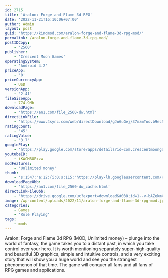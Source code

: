 ```yaml
---
id: 2715
title: 'Aralon: Forge and Flame 3d RPG'
date: '2022-11-21T16:10:06+07:00'
author: Admin
layout: post
guid: 'https://kindmod.com/aralon-forge-and-flame-3d-rpg-mod/'
permalink: /aralon-forge-and-flame-3d-rpg-mod/
postIDCopy:
    - '2560'
publisher:
    - 'Crescent Moon Games'
operatingSystem:
    - 'Android 4.2'
priceApp:
    - '0'
priceCurrencyApp:
    - USD
versionApp:
    - '2.41'
fileSizeApp:
    - 774.9Mb
downloadPage:
    - 'https://an1.com/file_2560-dw.html'
directLinkFile:
    - 'https://www.4sync.com/web/directDownload/gJo6uGej/37mzmToo.b9ec5ce33d40dbcbc14541b63505392d'
ratingCount:
    - '45'
ratingValue:
    - '3.7'
googlePlay:
    - 'https://play.google.com/store/apps/details?id=com.crescentmoongames.aralon2'
youtubeID:
    - iKWCM8OFxzw
modFeatures:
    - 'Unlimited money'
thumb:
    - 's:1547:"a:12:{i:0;s:115:"https://play-lh.googleusercontent.com/K0u0D6RLt26Q-xyh7zEWVWZ-XAKPCHlYAsl4sNxi4F0Xb37v14GQ7xSQEJhy2QAQl3A=w526-h296";i:1;s:116:"https://play-lh.googleusercontent.com/IIdgGozIIZ5uhrfjbrHF0x0YRuAACYc1JXoQN0_i9K65gxbra7c7llWnu7SiWfXivNaS=w526-h296";i:2;s:116:"https://play-lh.googleusercontent.com/KO6fi0FjTmD-pg9uCUgIikR2bcLVmz53ZqsJq-3hq6rxPZZw2CAiKvt1PyL-MCWkLQ7A=w526-h296";i:3;s:116:"https://play-lh.googleusercontent.com/sAGgc2O98lWAHNOlluFFy8uWiO4cmnVlvwQmGuOCkTj7wfxZRF5EmydwLIeufOdA2hf1=w526-h296";i:4;s:115:"https://play-lh.googleusercontent.com/1RX800ZfTh3FyvfgK4bvb5iGWOgJ54FodKACBz2Uh107yDSUvegoctpI15HqIddPwKg=w526-h296";i:5;s:116:"https://play-lh.googleusercontent.com/x7hQlTxBdbCWrRhwggHbPV-NYx3h8XS_8N2G53s59RN9WqjYCTRbiw6u72rdiLOoXTcN=w526-h296";i:6;s:115:"https://play-lh.googleusercontent.com/dz0BnqivZzPSS6zK2wKLeZxPvP62gFKj8XGgMBNWZ8ykCbGZOm5gHuZfwRrOgSqV15Y=w526-h296";i:7;s:115:"https://play-lh.googleusercontent.com/AKzl7W-ojc4fgYJGtI1hEke0x7yuHmaiihn56LGHA-QlvXXySoLZ_U2cKEC4U6yupS8=w526-h296";i:8;s:114:"https://play-lh.googleusercontent.com/6FNWvBlqppQjN-YmzuEmRJQ_-G2zpUqFZE-B0AE6d0UV1blvR5dBJ72DGVwZjmwpaQ=w526-h296";i:9;s:115:"https://play-lh.googleusercontent.com/RDg5Zw_R3UJ2L4nBQwWqOJwMhPGTVKjmsqWE61RXZT2CavbAts_sy_HBncyBoJPjK0o=w526-h296";i:10;s:114:"https://play-lh.googleusercontent.com/eNPrSpc2ZLNbC4fUfOd5bmgHok6eMgmtQDZCMkYY7oCPwOnl9JXXyeK47zuU6F64-w=w526-h296";i:11;s:115:"https://play-lh.googleusercontent.com/KsFGOgRScQ-lLUXl0CsTjAdhwNKeKah145GNjrurGUv9XX6Dm2iJCYN7lvWFdwrI1Co=w526-h296";}";'
downloadPageObb:
    - 'https://an1.com/file_2560-dw_cache.html'
directLinkFileObb:
    - 'https://drive.google.com/uc?export=download&#038;id=1--v-bAZekmCZXJgcImsaJ1CbIRXujxHG'
image: /wp-content/uploads/2022/11/aralon-forge-and-flame-3d-rpg-mod.jpg
categories:
    - Games
    - 'Role Playing'
tags:
    - mods
---
```


Aralon: Forge and Flame 3d RPG (MOD, Unlimited money) – plunge into the world of fantasy, the game takes you to a distant past, in which you take control over your hero. It is worth mentioning separately super-high-quality and beautiful 3D graphics, simple and intuitive controls, and a very exciting story that will show you a huge world and see you the strangest phenomenon of that time. The game will conquer all fans and all fans of RPG games and applications.